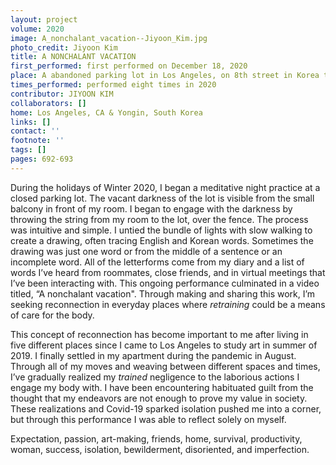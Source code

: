 ```yaml
---
layout: project
volume: 2020
image: A_nonchalant_vacation--Jiyoon_Kim.jpg
photo_credit: Jiyoon Kim
title: A NONCHALANT VACATION
first_performed: first performed on December 18, 2020
place: A abandoned parking lot in Los Angeles, on 8th street in Korea town
times_performed: performed eight times in 2020
contributor: JIYOON KIM
collaborators: []
home: Los Angeles, CA & Yongin, South Korea
links: []
contact: ''
footnote: ''
tags: []
pages: 692-693
---
```



During the holidays of Winter 2020, I began a meditative night practice at a closed parking lot. The vacant darkness of the lot is visible from the small balcony in front of my room. I began to engage with the darkness by throwing the string from my room to the lot, over the fence. The process was intuitive and simple. I untied the bundle of lights with slow walking to create a drawing, often tracing English and Korean words. Sometimes the drawing was just one word or from the middle of a sentence or an incomplete word. All of the letterforms come from my diary and a list of words I’ve heard from roommates, close friends, and in virtual meetings that I’ve been interacting with. This ongoing performance culminated in a video titled, “A nonchalant vacation". Through making and sharing this work, I’m seeking reconnection in everyday places where *retraining* could be a means of care for the body.

This concept of reconnection has become important to me after living in five different places since I came to Los Angeles to study art in summer of 2019. I finally settled in my apartment during the pandemic in August. Through all of my moves and weaving between different spaces and times, I’ve gradually realized my *trained* negligence to the laborious actions I engage my body with. I have been encountering habituated guilt from the thought that my endeavors are not enough to prove my value in society. These realizations and Covid-19 sparked isolation pushed me into a corner, but through this performance I was able to reflect solely on myself. 

Expectation, passion, art-making, friends, home, survival, productivity, woman, success, isolation, bewilderment, disoriented, and imperfection.
